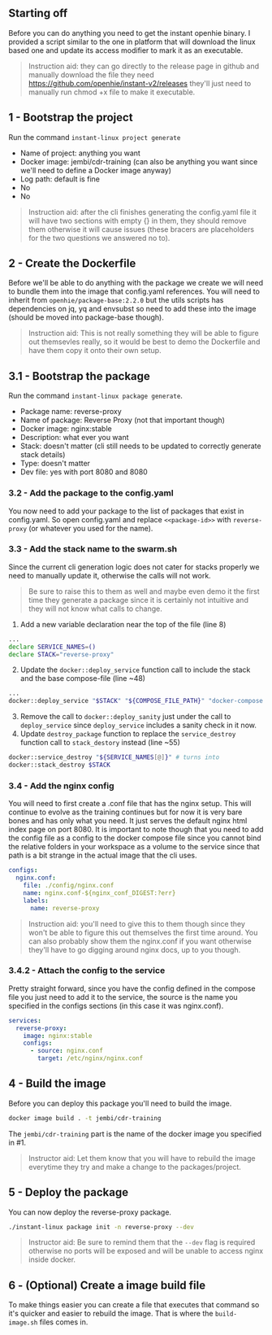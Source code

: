 ## Starting off
Before you can do anything you need to get the instant openhie binary. I provided a script similar to the one in platform that will download the linux based one and update its access modifier to mark it as an executable.

> Instruction aid: they can go directly to the release page in github and manually download the file they need https://github.com/openhie/instant-v2/releases they'll just need to manually run chmod +x file to make it executable.


## 1 - Bootstrap the project
Run the command `instant-linux project generate`
- Name of project: anything you want
- Docker image: jembi/cdr-training (can also be anything you want since we'll need to define a Docker image anyway)
- Log path: default is fine
- No
- No
> Instruction aid: after the cli finishes generating the config.yaml file it will have two sections with empty {} in them, they should remove them otherwise it will cause issues (these bracers are placeholders for the two questions we answered no to).

## 2 - Create the Dockerfile
Before we'll be able to do anything with the package we create we will need to bundle them into the image that config.yaml references. You will need to inherit from `openhie/package-base:2.2.0` but the utils scripts has dependencies on jq, yq and envsubst so need to add these into the image (should be moved into package-base though).
> Instruction aid: This is not really something they will be able to figure out themsevles really, so it would be best to demo the Dockerfile and have them copy it onto their own setup.

## 3.1 - Bootstrap the package
Run the command `instant-linux package generate`.
- Package name: reverse-proxy
- Name of package: Reverse Proxy (not that important though)
- Docker image: nginx:stable
- Description: what ever you want
- Stack: doesn't matter (cli still needs to be updated to correctly generate stack details)
- Type: doesn't matter
- Dev file: yes with port 8080 and 8080

### 3.2 - Add the package to the config.yaml
You now need to add your package to the list of packages that exist in config.yaml. So open config.yaml and replace `<<package-id>>` with `reverse-proxy` (or whatever you used for the name).

### 3.3 - Add the stack name to the swarm.sh
Since the current cli generation logic does not cater for stacks properly we need to manually update it, otherwise the calls will not work.

> Be sure to raise this to them as well and maybe even demo it the first time they generate a package since it is certainly not intuitive and they will not know what calls to change.

1. Add a new variable declaration near the top of the file (line 8)
```sh
...
declare SERVICE_NAMES=()
declare STACK="reverse-proxy" 
```
2. Update the `docker::deploy_service` function call to include the stack and the base compose-file (line ~48)
```sh
...
docker::deploy_service "$STACK" "${COMPOSE_FILE_PATH}" "docker-compose.yml" "$package_dev_compose_filename"
```
3. Remove the call to `docker::deploy_sanity` just under the call to `deploy_service` since `deploy_service` includes a sanity check in it now.
4. Update `destroy_package` function to replace the `service_destroy` function call to `stack_destory` instead (line ~55)
```sh
docker::service_destroy "${SERVICE_NAMES[@]}" # turns into
docker::stack_destroy $STACK
```

### 3.4 - Add the nginx config
You will need to first create a .conf file that has the nginx setup. This will continue to evolve as the training continues but for now it is very bare bones and has only what you need. It just serves the default nginx html index page on port 8080. It is important to note though that you need to add the config file as a config to the docker compose file since you cannot bind the relative folders in your workspace as a volume to the service since that path is a bit strange in the actual image that the cli uses.
```yaml
configs:
  nginx.conf:
    file: ./config/nginx.conf
    name: nginx.conf-${nginx_conf_DIGEST:?err}
    labels: 
      name: reverse-proxy
```
> Instruction aid: you'll need to give this to them though since they won't be able to figure this out themselves the first time around. You can also probably show them the nginx.conf if you want otherwise they'll have to go digging around nginx docs, up to you though.

### 3.4.2 - Attach the config to the service 
Pretty straight forward, since you have the config defined in the compose file you just need to add it to the service, the source is the name you specified in the configs sections (in this case it was nginx.conf).
```yaml
services:
  reverse-proxy:
    image: nginx:stable
    configs:
      - source: nginx.conf
        target: /etc/nginx/nginx.conf
```

## 4 - Build the image
Before you can deploy this package you'll need to build the image.
```sh
docker image build . -t jembi/cdr-training
```
The `jembi/cdr-training` part is the name of the docker image you specified in #1.
> Instructor aid: Let them know that you will have to rebuild the image everytime they try and make a change to the packages/project.

## 5 - Deploy the package
You can now deploy the reverse-proxy package.
```sh
./instant-linux package init -n reverse-proxy --dev
```
> Instructor aid: Be sure to remind them that the `--dev` flag is required otherwise no ports will be exposed and will be unable to access nginx inside docker.

## 6 - (Optional) Create a image build file
To make things easier you can create a file that executes that command so it's quicker and easier to rebuild the image. That is where the `build-image.sh` files comes in.
